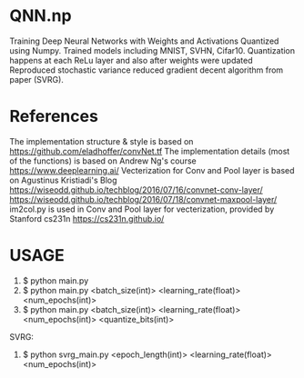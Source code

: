 # QNN.np
Training Deep Neural Networks with Weights and Activations Quantized using Numpy.
Trained models including MNIST, SVHN, Cifar10. 
Quantization happens at each ReLu layer and also after weights were updated
Reproduced stochastic variance reduced gradient decent algorithm from paper (SVRG).

# References
The implementation structure & style is based on https://github.com/eladhoffer/convNet.tf
The implementation details (most of the functions) is based on Andrew Ng's course https://www.deeplearning.ai/
Vecterization for Conv and Pool layer is based on Agustinus Kristiadi's Blog https://wiseodd.github.io/techblog/2016/07/16/convnet-conv-layer/ https://wiseodd.github.io/techblog/2016/07/18/convnet-maxpool-layer/
im2col.py is used in Conv and Pool layer for vecterization, provided by Stanford cs231n https://cs231n.github.io/

# USAGE
1. $ python main.py
2. $ python main.py <batch_size(int)> <learning_rate(float)> <num_epochs(int)>
3. $ python main.py <batch_size(int)> <learning_rate(float)> <num_epochs(int)> <quantize_bits(int)>

SVRG:
1. $ python svrg_main.py <epoch_length(int)> <learning_rate(float)> <num_epochs(int)>

